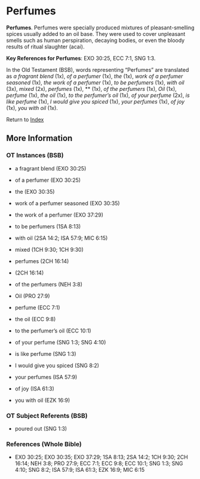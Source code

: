 # Perfumes
**Perfumes**. 
Perfumes were specially produced mixtures of pleasant-smelling spices usually added to an oil base. They were used to cover unpleasant smells such as human perspiration, decaying bodies, or even the bloody results of ritual slaughter (acai). 


**Key References for Perfumes**: 
EXO 30:25, ECC 7:1, SNG 1:3. 


In the Old Testament (BSB), words representing “Perfumes” are translated as 
*a fragrant blend* (1x), *of a perfumer* (1x), *the* (1x), *work of a perfumer seasoned* (1x), *the work of a perfumer* (1x), *to be perfumers* (1x), *with oil* (3x), *mixed* (2x), *perfumes* (1x), ** (1x), *of the perfumers* (1x), *Oil* (1x), *perfume* (1x), *the oil* (1x), *to the perfumer’s oil* (1x), *of your perfume* (2x), *is like perfume* (1x), *I would give you spiced* (1x), *your perfumes* (1x), *of joy* (1x), *you with oil* (1x). 




Return to [Index](00-Index.md)

## More Information

### OT Instances (BSB)

* a fragrant blend (EXO 30:25)

* of a perfumer (EXO 30:25)

* the (EXO 30:35)

* work of a perfumer seasoned (EXO 30:35)

* the work of a perfumer (EXO 37:29)

* to be perfumers (1SA 8:13)

* with oil (2SA 14:2; ISA 57:9; MIC 6:15)

* mixed (1CH 9:30; 1CH 9:30)

* perfumes (2CH 16:14)

*  (2CH 16:14)

* of the perfumers (NEH 3:8)

* Oil (PRO 27:9)

* perfume (ECC 7:1)

* the oil (ECC 9:8)

* to the perfumer’s oil (ECC 10:1)

* of your perfume (SNG 1:3; SNG 4:10)

* is like perfume (SNG 1:3)

* I would give you spiced (SNG 8:2)

* your perfumes (ISA 57:9)

* of joy (ISA 61:3)

* you with oil (EZK 16:9)



### OT Subject Referents (BSB)

* poured out (SNG 1:3)



### References (Whole Bible)

* EXO 30:25; EXO 30:35; EXO 37:29; 1SA 8:13; 2SA 14:2; 1CH 9:30; 2CH 16:14; NEH 3:8; PRO 27:9; ECC 7:1; ECC 9:8; ECC 10:1; SNG 1:3; SNG 4:10; SNG 8:2; ISA 57:9; ISA 61:3; EZK 16:9; MIC 6:15



